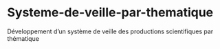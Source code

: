 # Systeme-de-veille-par-thematique
Développement d’un système de veille des productions scientifiques par thématique
